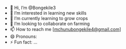 - 👋 Hi, I’m @Bongekile3
- 👀 I’m interested in learning new skills
- 🌱 I’m currently learning to grow crops 
- 💞️ I’m looking to collaborate on farming 
- 📫 How to reach me [mchunubongekile4@gmail.com]
- 😄 Pronouns: 
- ⚡ Fun fact: ...

<!---
Bongekile3/Bongekile3 is a ✨ special ✨ repository because its `README.md` (this file) appears on your GitHub profile.
You can click the Preview link to take a look at your changes.
--->
